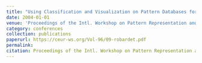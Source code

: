 ```yaml
---
title: "Using Classification and Visualization on Pattern Databases for Gene Expression Data Analysis"
date: 2004-01-01
venue: 'Proceedings of the Intl. Workshop on Pattern Representation and Management, Heraklion, Greece, March 18, 2004, PaRMa 2004 was held in conjunction with the 9th Int. Conference on Extending Database Technology {(EDBT} 2004)'
category: conferences
collection: publications
paperurl: https://ceur-ws.org/Vol-96/09-robardet.pdf
permalink: 
citation: Proceedings of the Intl. Workshop on Pattern Representation and Management, Heraklion, Greece, March 18, 2004, PaRMa 2004 was held in conjunction with the 9th Int. Conference on Extending Database Technology (EDBT 2004).
---
```

